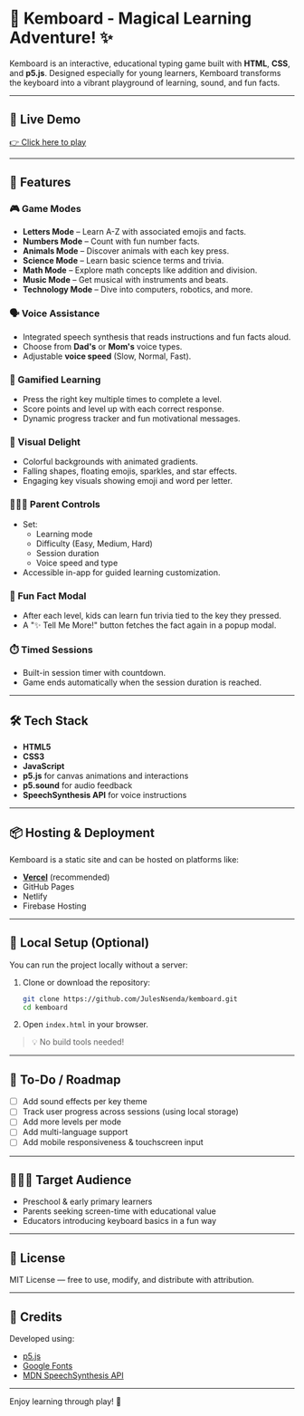 # 🎹 Kemboard - Magical Learning Adventure! ✨

Kemboard is an interactive, educational typing game built with **HTML**, **CSS**, and **p5.js**. Designed especially for young learners, Kemboard transforms the keyboard into a vibrant playground of learning, sound, and fun facts.

---

## 🚀 Live Demo

[👉 Click here to play](https://kemboard.vercel.app/)

---

## 🌟 Features

### 🎮 Game Modes
- **Letters Mode** – Learn A-Z with associated emojis and facts.
- **Numbers Mode** – Count with fun number facts.
- **Animals Mode** – Discover animals with each key press.
- **Science Mode** – Learn basic science terms and trivia.
- **Math Mode** – Explore math concepts like addition and division.
- **Music Mode** – Get musical with instruments and beats.
- **Technology Mode** – Dive into computers, robotics, and more.

### 🗣️ Voice Assistance
- Integrated speech synthesis that reads instructions and fun facts aloud.
- Choose from **Dad's** or **Mom's** voice types.
- Adjustable **voice speed** (Slow, Normal, Fast).

### 🎯 Gamified Learning
- Press the right key multiple times to complete a level.
- Score points and level up with each correct response.
- Dynamic progress tracker and fun motivational messages.

### 🎨 Visual Delight
- Colorful backgrounds with animated gradients.
- Falling shapes, floating emojis, sparkles, and star effects.
- Engaging key visuals showing emoji and word per letter.

### 🧑‍👩‍👧 Parent Controls
- Set:
  - Learning mode
  - Difficulty (Easy, Medium, Hard)
  - Session duration
  - Voice speed and type
- Accessible in-app for guided learning customization.

### 📖 Fun Fact Modal
- After each level, kids can learn fun trivia tied to the key they pressed.
- A "✨ Tell Me More!" button fetches the fact again in a popup modal.

### ⏱️ Timed Sessions
- Built-in session timer with countdown.
- Game ends automatically when the session duration is reached.

---

## 🛠️ Tech Stack

- **HTML5**
- **CSS3**
- **JavaScript**
- **p5.js** for canvas animations and interactions
- **p5.sound** for audio feedback
- **SpeechSynthesis API** for voice instructions

---

## 📦 Hosting & Deployment

Kemboard is a static site and can be hosted on platforms like:

- **[Vercel](https://vercel.com)** (recommended)
- GitHub Pages
- Netlify
- Firebase Hosting

---

## 🧪 Local Setup (Optional)

You can run the project locally without a server:

1. Clone or download the repository:
    ```bash
    git clone https://github.com/JulesNsenda/kemboard.git
    cd kemboard
    ```

2. Open `index.html` in your browser.

> 💡 No build tools needed!

---

## 📌 To-Do / Roadmap

- [ ] Add sound effects per key theme
- [ ] Track user progress across sessions (using local storage)
- [ ] Add more levels per mode
- [ ] Add multi-language support
- [ ] Add mobile responsiveness & touchscreen input

---

## 👨‍👩‍👧 Target Audience

- Preschool & early primary learners
- Parents seeking screen-time with educational value
- Educators introducing keyboard basics in a fun way

---

## 📄 License

MIT License — free to use, modify, and distribute with attribution.

---

## 🙌 Credits

Developed using:
- [p5.js](https://p5js.org)
- [Google Fonts](https://fonts.google.com)
- [MDN SpeechSynthesis API](https://developer.mozilla.org/en-US/docs/Web/API/SpeechSynthesis)

---

Enjoy learning through play! 🎉
